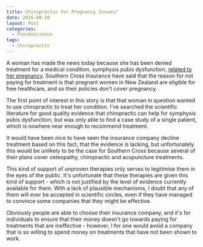```yaml
---
title: Chiropractic for Pregnancy Issues?
date: 2016-08-28
layout: Post
categories:
  - Pseudoscience
tags:
  - Chiropractic
---
```


A woman has made the news today because she has been denied treatment for a medical condition, symphysis pubis dysfunction, [related to her pregnancy](http://www.stuff.co.nz/business/83470214/woman-shocked-health-insurer-southern-cross-doesnt-cover-pregnancy-illnesses). Southern Cross Insurance have said that the reason for not paying for treatment is that pregnant women in New Zealand are eligible for free healthcare, and so their policies don't cover pregnancy.

<!-- more -->

The first point of interest in this story is that that woman in question wanted to use chiropractic to treat her condition. I've searched the scientific literature for good quality evidence that chiropractic can help for symphysis pubis dysfunction, but was only able to find a case study of a single patient, which is nowhere near enough to recommend treatment.

It would have been nice to have seen the insurance company decline treatment based on this fact, that the evidence is lacking, but unfortunately this would be unlikely to be the case for Southern Cross because several of their plans cover osteopathy, chiropractic and acupuncture treatments.

This kind of support of unproven therapies only serves to legitimise them in the eyes of the public. It's unfortunate that these therapies are given this kind of support - which is not justified by the level of evidence currently available for them. With a lack of plausible mechanisms, I doubt that any of them will ever be accepted in scientific circles, even if they have managed to convince some companies that they might be effective.

Obviously people are able to choose their insurance company, and it's for individuals to ensure that their money doesn't go towards paying for treatments that are ineffective - however, I for one would avoid a company that is so willing to spend money on treatments that have not been shown to work.
